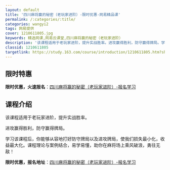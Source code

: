 ```yaml
---
layout: default
title: '四川麻将赢的秘密（老玩家进阶）-限时优惠-网易精品课'
permalink: /:categories/:title/
categories: wangyi2
tags: 网易提供
cover: 1210611805.jpg
keywords: 精选网课,网易云课堂,四川麻将赢的秘密（老玩家进阶）
description: '该课程适用于老玩家进阶，提升实战胜率。进攻赢得胜利，防守赢得牌局。学习该课程后，你能够从容地打好防守牌局以及进攻牌局，使'
classid: 1210611805
targetlink: https://study.163.com/course/introduction/1210611805.htm?share=1&shareId=1025206652&utm_campaign=share&utm_medium=iphoneShare&utm_source=&utm_u=1025206652
---
```


## 限时特惠

**限时优惠，火速报名**：[四川麻将赢的秘密（老玩家进阶）-报名学习](https://study.163.com/course/introduction/1210611805.htm?share=1&shareId=1025206652&utm_campaign=share&utm_medium=iphoneShare&utm_source=&utm_u=1025206652)

## 课程介绍

该课程适用于老玩家进阶，提升实战胜率。

进攻赢得胜利，防守赢得牌局。

学习该课程后，你能够从容地打好防守牌局以及进攻牌局，使我们损失最小化，收益最大化。课程理论与案例结合，易学易懂，助你在麻将场上乘风破浪，勇往无敌！

**限时优惠，报名地址**：[四川麻将赢的秘密（老玩家进阶）-报名学习](https://study.163.com/course/introduction/1210611805.htm?share=1&shareId=1025206652&utm_campaign=share&utm_medium=iphoneShare&utm_source=&utm_u=1025206652)

